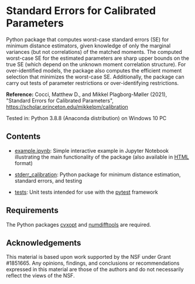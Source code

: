 # Standard Errors for Calibrated Parameters

Python package that computes worst-case standard errors (SE) for minimum distance estimators, given knowledge of only the marginal variances (but not correlations) of the matched moments. The computed worst-case SE for the estimated parameters are sharp upper bounds on the true SE (which depend on the unknown moment correlation structure). For over-identified models, the package also computes the efficient moment selection that minimizes the worst-case SE. Additionally, the package can carry out tests of parameter restrictions or over-identifying restrictions.

**Reference:**
Cocci, Matthew D., and Mikkel Plagborg-Møller (2021), "Standard Errors for Calibrated Parameters", https://scholar.princeton.edu/mikkelpm/calibration

Tested in: Python 3.8.8 (Anaconda distribution) on Windows 10 PC

## Contents

- [example.ipynb](example.ipynb): Simple interactive example in Jupyter Notebook illustrating the main functionality of the package (also available in [HTML](docs/example.html) format)

- [stderr_calibration](stderr_calibration): Python package for minimum distance estimation, standard errors, and testing

- [tests](tests): Unit tests intended for use with the [pytest](https://docs.pytest.org/) framework

## Requirements

The Python packages [cvxopt](https://cvxopt.org/) and [numdifftools](https://pypi.org/project/numdifftools/) are required.

## Acknowledgements

This material is based upon work supported by the NSF under Grant #1851665. Any opinions, findings, and conclusions or recommendations expressed in this material are those of the authors and do not necessarily reflect the views of the NSF.